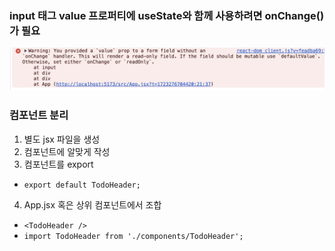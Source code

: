 ### input 태그 value 프로퍼티에 useState와 함께 사용하려면 onChange()가 필요

![alt text](./images/image1.png)

### 컴포넌트 분리

1. 별도 jsx 파일을 생성
2. 컴포넌트에 알맞게 작성
3. 컴포넌트를 export
  - `export default TodoHeader;`
4. App.jsx 혹은 상위 컴포넌트에서 조합
  - `<TodoHeader />`
  - `import TodoHeader from './components/TodoHeader';`